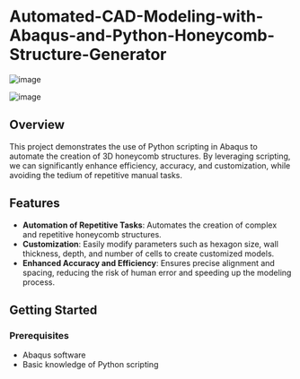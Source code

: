 # Automated-CAD-Modeling-with-Abaqus-and-Python-Honeycomb-Structure-Generator
![image](https://github.com/user-attachments/assets/58997f4b-3adf-4310-90e9-f8bb00830637)


![image](https://github.com/user-attachments/assets/a977f218-580b-4118-b312-e516642dec7a)

## Overview
This project demonstrates the use of Python scripting in Abaqus to automate the creation of 3D honeycomb structures. By leveraging scripting, we can significantly enhance efficiency, accuracy, and customization, while avoiding the tedium of repetitive manual tasks.

## Features
- **Automation of Repetitive Tasks**: Automates the creation of complex and repetitive honeycomb structures.
- **Customization**: Easily modify parameters such as hexagon size, wall thickness, depth, and number of cells to create customized models.
- **Enhanced Accuracy and Efficiency**: Ensures precise alignment and spacing, reducing the risk of human error and speeding up the modeling process.

## Getting Started

### Prerequisites
- Abaqus software
- Basic knowledge of Python scripting
